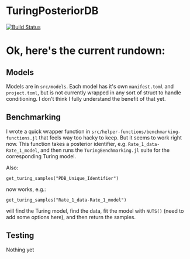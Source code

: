 # TuringPosteriorDB

[![Build Status](https://github.com/JasonPekos/TuringPosteriorDB.jl/actions/workflows/CI.yml/badge.svg?branch=main)](https://github.com/JasonPekos/TuringPosteriorDB.jl/actions/workflows/CI.yml?query=branch%3Amain)

# Ok, here's the current rundown:

## Models

Models are in `src/models`. Each model has it's own `manifest.toml` and `project.toml`, but is not currently wrapped in
any sort of struct to handle conditioning. I don't think I fully understand the benefit of that yet.

## Benchmarking

I wrote a quick wrapper function in `src/helper-functions/benchmarking-functions.jl` that feels way too hacky to keep. But it seems to work right now. 
This function takes a posterior identifier, e.g. `Rate_1_data-Rate_1_model`, and then runs the `TuringBenchmarking.jl` suite for the corresponding Turing model. 

Also:

```
get_turing_samples("PDB_Unique_Identifier")
```

 now works, e.g.:

 ```
get_turing_samples("Rate_1_data-Rate_1_model")
 ```

will find the Turing model, find the data, fit the model with `NUTS()` (need to add some options here), 
and then return the samples.


## Testing

Nothing yet
